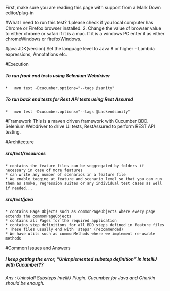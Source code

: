 First, make sure you are reading this page with support from a Mark Down editor/plug-in

#What I need to run this test?
1.please check if you local computer has Chrome or Firefox browser installed.
2. Change the value of browser value to either chrome or safari if it is a mac. If it is a windows PC
enter it as either chromeWindows or firefoxWindows.

#java JDK(version)
Set the language level to Java 8 or higher - Lambda expressions, Annotations etc.

#Execution
##### To run front end tests using Selenium Webdriver
    *   mvn test -Dcucumber.options="--tags @sanity"
    
##### To run back end tests for Rest API tests using Rest Assured
    *   mvn test -Dcucumber.options="--tags @backendsanity"

  

#Framework
This is a maven driven framework with Cucumber BDD. Selenium Webdriver to drive UI tests, RestAssured to perform REST API testing.

#Architecture

##### src/test/resources
    * contains the feature files can be seggregated by folders if necessary in case of more features 
    * can write any number of scenarios in a feature file
    * We enable tagging at feature and scenario level so that you can run them as smoke, regression suites or any individual test cases as well if needed...
    
##### src/test/java
    * contains Page Objects such as commonPageObjects where every page extends the commonPageObjects
    * contains all Pages for the required application
    * contains step definitions for all BDD steps defined in feature files
    * These files usually end with 'steps' (recommended)
    * We have utils such as commonMethods where we implement re-usable methods


#Common Issues and Answers
##### I keep getting the error, “Unimplemented substep definition” in IntelliJ with Cucumber??
###### Ans : Uninstall Substeps IntelliJ Plugin. Cucumber for Java and Gherkin should be enough.


